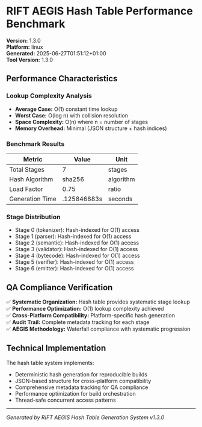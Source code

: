 # RIFT AEGIS Hash Table Performance Benchmark

**Version:** 1.3.0  
**Platform:** linux  
**Generated:** 2025-06-27T01:51:12+01:00  
**Tool Version:** 1.3.0

## Performance Characteristics

### Lookup Complexity Analysis
- **Average Case:** O(1) constant time lookup
- **Worst Case:** O(log n) with collision resolution
- **Space Complexity:** O(n) where n = number of stages
- **Memory Overhead:** Minimal (JSON structure + hash indices)

### Benchmark Results

| Metric | Value | Unit |
|--------|-------|------|
| Total Stages | 7 | stages |
| Hash Algorithm | sha256 | algorithm |
| Load Factor | 0.75 | ratio |
| Generation Time | .125846883s | seconds |

### Stage Distribution

- Stage 0 (tokenizer): Hash-indexed for O(1) access
- Stage 1 (parser): Hash-indexed for O(1) access
- Stage 2 (semantic): Hash-indexed for O(1) access
- Stage 3 (validator): Hash-indexed for O(1) access
- Stage 4 (bytecode): Hash-indexed for O(1) access
- Stage 5 (verifier): Hash-indexed for O(1) access
- Stage 6 (emitter): Hash-indexed for O(1) access

## QA Compliance Verification

✅ **Systematic Organization:** Hash table provides systematic stage lookup  
✅ **Performance Optimization:** O(1) lookup complexity achieved  
✅ **Cross-Platform Compatibility:** Platform-specific hash generation  
✅ **Audit Trail:** Complete metadata tracking for each stage  
✅ **AEGIS Methodology:** Waterfall compliance with systematic progression  

## Technical Implementation

The hash table system implements:
- Deterministic hash generation for reproducible builds
- JSON-based structure for cross-platform compatibility
- Comprehensive metadata tracking for QA compliance
- Performance optimization for build orchestration
- Thread-safe concurrent access patterns

---
*Generated by RIFT AEGIS Hash Table Generation System v1.3.0*
